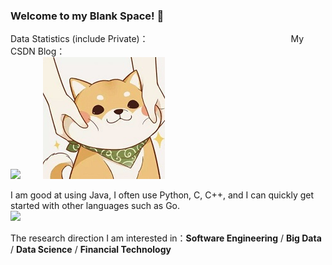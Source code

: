 ### Welcome to my Blank Space! 👋

Data Statistics (include Private)：&emsp;&emsp;&emsp;&emsp;&emsp;&emsp;&emsp;&emsp;&emsp;&emsp;&emsp;&emsp;&emsp;&emsp;&emsp;&emsp; My CSDN Blog：<br>
![](https://github-readme-stats.vercel.app/api?username=ChenYikunReal&show_icons=true&theme=tokyonight&count_private=true) &emsp;&emsp; [![](柴柴.png)](https://blankspace.blog.csdn.net) <br>

I am good at using Java, I often use Python, C, C++, and I can quickly get started with other languages such as Go. <br>
[![](https://github-readme-stats.vercel.app/api/top-langs/?username=ChenYikunReal&layout=compact)](https://github.com/anuraghazra/github-readme-stats)<br>

The research direction I am interested in：**Software Engineering** / **Big Data** / **Data Science** / **Financial Technology**

